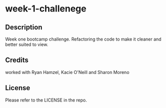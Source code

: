 # week-1-challenege

## Description
Week one bootcamp challenge. Refactoring the code to make it cleaner and better suited to view.
## Credits
worked with Ryan Hamzel, Kacie O'Neill and Sharon Moreno

## License

Please refer to the LICENSE in the repo.
